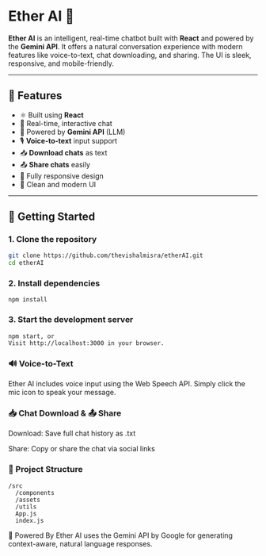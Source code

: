 # Ether AI 🤖

**Ether AI** is an intelligent, real-time chatbot built with **React** and powered by the **Gemini API**. It offers a natural conversation experience with modern features like voice-to-text, chat downloading, and sharing. The UI is sleek, responsive, and mobile-friendly.

---

## 🔧 Features

- ⚛️ Built using **React**
- 💬 Real-time, interactive chat
- 🧠 Powered by **Gemini API** (LLM)
- 🎙️ **Voice-to-text** input support
- 📥 **Download chats** as text
- 📤 **Share chats** easily
- 📱 Fully responsive design
- 🎨 Clean and modern UI

---

## 🚀 Getting Started

### 1. Clone the repository
```bash
git clone https://github.com/thevishalmisra/etherAI.git
cd etherAI
```
### 2. Install dependencies
```
npm install

```
### 3. Start the development server
```
npm start, or 
Visit http://localhost:3000 in your browser.

```



### 🔊 Voice-to-Text
Ether AI includes voice input using the Web Speech API. Simply click the mic icon to speak your message.

### 📥 Chat Download & 📤 Share
Download: Save full chat history as .txt

Share: Copy or share the chat via social links

### 🧱 Project Structure

```
/src
  /components
  /assets
  /utils
  App.js
  index.js

```

🧠 Powered By
Ether AI uses the Gemini API by Google for generating context-aware, natural language responses.

